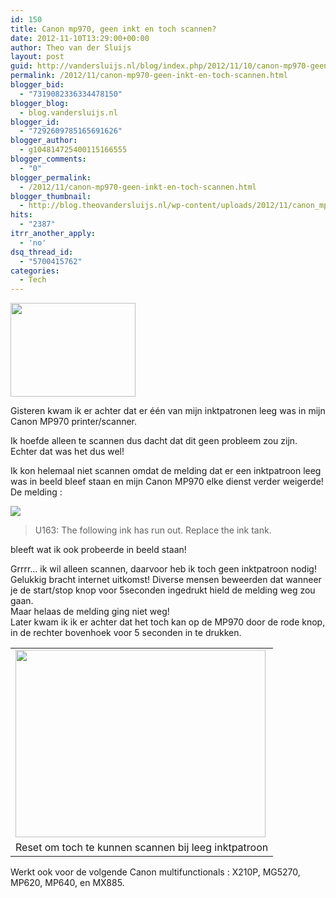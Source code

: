 ```yaml
---
id: 150
title: Canon mp970, geen inkt en toch scannen?
date: 2012-11-10T13:29:00+00:00
author: Theo van der Sluijs
layout: post
guid: http://vandersluijs.nl/blog/index.php/2012/11/10/canon-mp970-geen-inkt-en-toch-scannen/
permalink: /2012/11/canon-mp970-geen-inkt-en-toch-scannen.html
blogger_bid:
  - "7319082336334478150"
blogger_blog:
  - blog.vandersluijs.nl
blogger_id:
  - "7292609785165691626"
blogger_author:
  - g104814725400115166555
blogger_comments:
  - "0"
blogger_permalink:
  - /2012/11/canon-mp970-geen-inkt-en-toch-scannen.html
blogger_thumbnail:
  - http://blog.theovandersluijs.nl/wp-content/uploads/2012/11/canon_mp970-300x225.jpg
hits:
  - "2387"
itrr_another_apply:
  - 'no'
dsq_thread_id:
  - "5700415762"
categories:
  - Tech
---
```

<div>
  <a href=https://vandersluijs.resultants-e.nl/2012/11/canon_mp970.jpg"><img border="0" src=https://vandersluijs.resultants-e.nl/2012/11/canon_mp970-300x225.jpg" height="150" width="200" /></a>
</div>

Gisteren kwam ik er achter dat er één van mijn inktpatronen leeg was in mijn Canon MP970 printer/scanner.

Ik hoefde alleen te scannen dus dacht dat dit geen probleem zou zijn. Echter dat was het dus wel!

Ik kon helemaal niet scannen omdat de melding dat er een inktpatroon leeg was in beeld bleef staan en mijn Canon MP970 elke dienst verder weigerde!  
<a href="https://vandersluijs.nl/" name="more"></a>De melding :

<div>
  <a href=https://vandersluijs.resultants-e.nl/2012/11/U163_The_following_ink_has_run_out_Replace_the_ink_tank..png"><img border="0" src=https://vandersluijs.resultants-e.nl/2012/11/U163_The_following_ink_has_run_out_Replace_the_ink_tank..png" /></a>
</div>

> U163: The following ink has run out. Replace the ink tank.

bleeft wat ik ook probeerde in beeld staan!

<div>
</div>

<div>
  Grrrr&#8230; ik wil alleen scannen, daarvoor heb ik toch geen inktpatroon nodig!
</div>

<div>
</div>

<div>
  Gelukkig bracht internet uitkomst! Diverse mensen beweerden dat wanneer je de start/stop knop voor 5seconden ingedrukt hield de melding weg zou gaan.
</div>

<div>
</div>

<div>
  Maar helaas de melding ging niet weg!
</div>

<div>
</div>

<div>
  Later kwam ik ik er achter dat het toch kan op de MP970 door de rode knop, in de rechter bovenhoek voor 5 seconden in te drukken.
</div>

<div>
</div>

<table align="center" cellpadding="0" cellspacing="0">
  <tr>
    <td>
      <a href=https://vandersluijs.resultants-e.nl/2012/11/IMG_20121110_102945.jpg"><img border="0" src=https://vandersluijs.resultants-e.nl/2012/11/IMG_20121110_102945-300x225.jpg" height="300" width="400" /></a>
    </td>
  </tr>
  
  <tr>
    <td>
      Reset om toch te kunnen scannen bij leeg inktpatroon
    </td>
  </tr>
</table>

<div>
  Werkt ook voor de volgende Canon multifunctionals : X210P, MG5270, MP620, MP640, en MX885.</p>
</div>
